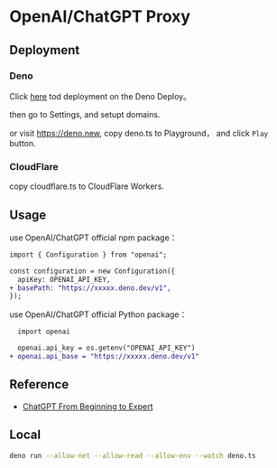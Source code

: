 # OpenAI/ChatGPT Proxy

## Deployment

### Deno

Click [here][1] tod deployment on the Deno Deploy。

then go to Settings, and setupt domains.

or visit https://deno.new, copy deno.ts to Playground， and click `Play`
button.

### CloudFlare

copy cloudflare.ts to CloudFlare Workers.

## Usage

use OpenAI/ChatGPT official npm package：

```diff
import { Configuration } from "openai";

const configuration = new Configuration({
  apiKey: OPENAI_API_KEY,
+ basePath: "https://xxxxx.deno.dev/v1",
});
```

use OpenAI/ChatGPT official Python package：

```diff
  import openai

  openai.api_key = os.getenv("OPENAI_API_KEY")
+ openai.api_base = "https://xxxxx.deno.dev/v1"
```

## Reference

- [ChatGPT From Beginning to Expert](https://github.com/justjavac/chatgpt)

## Local

```bash
deno run --allow-net --allow-read --allow-env --watch deno.ts
```

[1]: https://dash.deno.com/new?url=https://raw.githubusercontent.com/Alum-AI/openai-proxy/main/deno.ts
